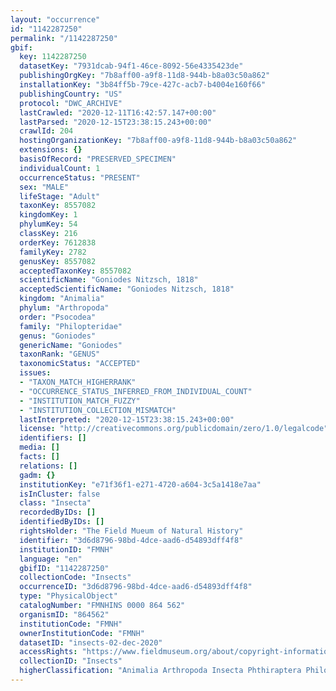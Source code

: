 ```yaml
---
layout: "occurrence"
id: "1142287250"
permalink: "/1142287250"
gbif:
  key: 1142287250
  datasetKey: "7931dcab-94f1-46ce-8092-56e4335423de"
  publishingOrgKey: "7b8aff00-a9f8-11d8-944b-b8a03c50a862"
  installationKey: "3b84ff5b-79ce-427c-acb7-b4004e160f66"
  publishingCountry: "US"
  protocol: "DWC_ARCHIVE"
  lastCrawled: "2020-12-11T16:42:57.147+00:00"
  lastParsed: "2020-12-15T23:38:15.243+00:00"
  crawlId: 204
  hostingOrganizationKey: "7b8aff00-a9f8-11d8-944b-b8a03c50a862"
  extensions: {}
  basisOfRecord: "PRESERVED_SPECIMEN"
  individualCount: 1
  occurrenceStatus: "PRESENT"
  sex: "MALE"
  lifeStage: "Adult"
  taxonKey: 8557082
  kingdomKey: 1
  phylumKey: 54
  classKey: 216
  orderKey: 7612838
  familyKey: 2782
  genusKey: 8557082
  acceptedTaxonKey: 8557082
  scientificName: "Goniodes Nitzsch, 1818"
  acceptedScientificName: "Goniodes Nitzsch, 1818"
  kingdom: "Animalia"
  phylum: "Arthropoda"
  order: "Psocodea"
  family: "Philopteridae"
  genus: "Goniodes"
  genericName: "Goniodes"
  taxonRank: "GENUS"
  taxonomicStatus: "ACCEPTED"
  issues:
  - "TAXON_MATCH_HIGHERRANK"
  - "OCCURRENCE_STATUS_INFERRED_FROM_INDIVIDUAL_COUNT"
  - "INSTITUTION_MATCH_FUZZY"
  - "INSTITUTION_COLLECTION_MISMATCH"
  lastInterpreted: "2020-12-15T23:38:15.243+00:00"
  license: "http://creativecommons.org/publicdomain/zero/1.0/legalcode"
  identifiers: []
  media: []
  facts: []
  relations: []
  gadm: {}
  institutionKey: "e71f36f1-e271-4720-a604-3c5a1418e7aa"
  isInCluster: false
  class: "Insecta"
  recordedByIDs: []
  identifiedByIDs: []
  rightsHolder: "The Field Mueum of Natural History"
  identifier: "3d6d8796-98bd-4dce-aad6-d54893dff4f8"
  institutionID: "FMNH"
  language: "en"
  gbifID: "1142287250"
  collectionCode: "Insects"
  occurrenceID: "3d6d8796-98bd-4dce-aad6-d54893dff4f8"
  type: "PhysicalObject"
  catalogNumber: "FMNHINS 0000 864 562"
  organismID: "864562"
  institutionCode: "FMNH"
  ownerInstitutionCode: "FMNH"
  datasetID: "insects-02-dec-2020"
  accessRights: "https://www.fieldmuseum.org/about/copyright-information"
  collectionID: "Insects"
  higherClassification: "Animalia Arthropoda Insecta Phthiraptera Philopteridae"
---
```

